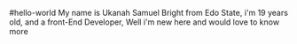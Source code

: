 #hello-world
My name is Ukanah Samuel Bright from Edo State, 
i'm 19 years old, and a front-End Developer,
Well i'm new here and would love to know more 
